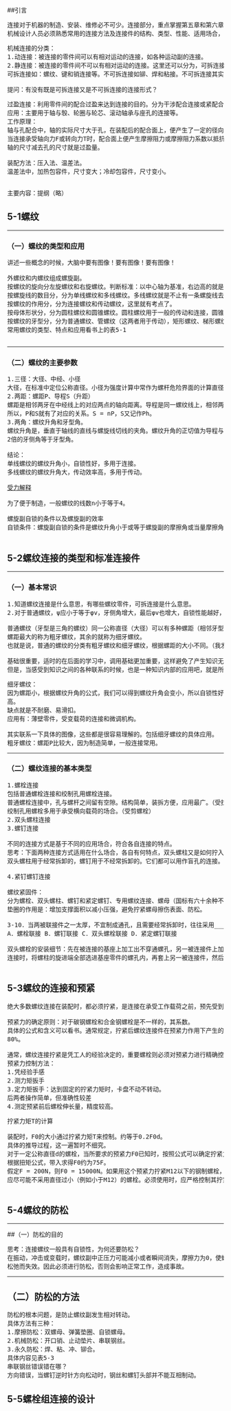 ##引言
<pre>
连接对于机器的制造、安装、维修必不可少。连接部分，重点掌握第五章和第六章。
机械设计人员必须熟悉常用的连接方法及连接件的结构、类型、性能、适用场合，掌握它们的设计理论或选用方法。
</pre>
<pre>
机械连接的分类：
1.动连接：被连接的零件间可以有相对运动的连接，如各种运动副的连接。
2.静连接：被连接的零件间不可以有相对运动的连接。这里还可以分为，可拆连接和不可拆连接。
可拆连接如：螺纹、键和销连接等。不可拆连接如铆、焊和粘接。不可拆连接其实就是永久连接。

提问：有没有既是可拆连接又是不可拆连接的连接形式？
</pre>
<pre>
过盈连接：利用零件间的配合过盈来达到连接的目的。分为干涉配合连接或紧配合连接。
应用：主要用于轴与彀、轮圈与轮芯、滚动轴承与座孔的连接等。
工作原理：
轴与孔配合中，轴的实际尺寸大于孔，在装配后的配合面上，便产生了一定的径向正压力。
当连接承受轴向力F或转向力T时，配合面上便产生摩擦阻力或摩擦阻力系数以抵抗和传递外载荷。
轴的尺寸减去孔的尺寸就是过盈量。

装配方法：压入法、温差法。
温差法中，加热包容件，尺寸变大；冷却包容件，尺寸变小。

</pre>
<pre>
主要内容：提纲（略）
</pre>
## 5-1螺纹
***
### （一）螺纹的类型和应用
<pre>
讲述一些概念的时候，大脑中要有图像！要有图像！要有图像！

外螺纹和内螺纹组成螺旋副。
按螺纹的旋向分左旋螺纹和右旋螺纹。判断标准：以中心轴为基准，右边高的就是右旋，左边高的就是左旋。
按螺旋线的数目分，分为单线螺纹和多线螺纹。多线螺纹就是不止有一条螺旋线去绕圈圈。
按螺纹的作用分，分为连接螺纹和传动螺纹，这里就有考点了。
按母体形状分，分为圆柱螺纹和圆锥螺纹。圆柱螺纹用于一般的传动和连接，圆锥螺纹主要用于管道连接。
按螺纹的牙型分，分为普通螺纹、管螺纹（这两者用于传动），矩形螺纹、梯形螺纹和锯齿形螺纹。（后三者用于传动）
常用螺纹的类型、特点和应用看书上的表5-1

</pre>
***
### （二）螺纹的主要参数
<pre>
1.三径：大径、中经、小径
大径，在标准中定位公称直径。小径为强度计算中常作为螺杆危险界面的计算直径。
2.两距：螺距P、导程S（升距）
螺距是相邻两牙在中经线上的对应两点的轴向距离。导程是同一螺纹线上，相邻两牙在中经线上对应两点的轴向距离。
所以，P和S就有了对应的关系。S = nP，S又记作Ph。
3.两角：螺纹升角和牙型角。
螺纹升角是，垂直于轴线的直线与螺旋线切线的夹角。螺纹升角的正切值为导程与直径的比值。
2倍的牙侧角等于牙型角。

结论：
单线螺纹的螺纹升角小，自锁性好，多用于连接。
多线螺纹的螺纹升角大，传动效率高，多用于传动。

<a href = "http://www.zybang.com/question/1b352f36ad3bd237064b526e85a4f72f.html">受力解释</a>

为了便于制造，一般螺纹的线数n小于等于4。

螺旋副自锁的条件以及螺旋副的效率
自锁条件：螺旋副自锁的条件是螺纹升角小于或等于螺旋副的摩擦角或当量摩擦角（有个公式）

</pre>
## 5-2螺纹连接的类型和标准连接件
***
### （一）基本常识
<pre>
1.知道螺纹连接是什么意思，有哪些螺纹零件，可拆连接是什么意思。
2.对于普通螺纹，ψ应小于等于φv，牙侧角增大，最后φv也增大，自锁性能越好，连接可靠。

普通螺纹（牙型是三角的螺纹）同一公称直径（大径）可以有多种螺距（相邻牙型在中经上两点的轴向距离），其中
螺距最大的称为粗牙螺纹，其余的就称为细牙螺纹。
也就是说，普通的螺纹的分类有粗牙螺纹和细牙螺纹，根据螺距的大小不同。（我发现我现在的思维模式有点偏西方的了）

基础很重要，适时的在后面的学习中，调用基础更加重要，这样避免了产生知识无用的这种感觉，虽然并不是实际应用，
但是，当感受到知识之间的各种联系的时候，也是一种知识内部的应用吧，就是所谓的融会贯通。
</pre>
<pre>
细牙螺纹：
因为螺距小，根据螺纹升角的公式，我们可以得到螺纹升角会变小，所以自锁性好、连接更可靠；且，螺纹深度前，强度
高。
缺点就是不耐磨、易滑扣。
应用有：薄壁零件，受变载荷的连接和微调机构。

其实联系一下具体的图像，这些都是很容易理解的。包括细牙螺纹的具体应用。
粗牙螺纹：螺距P比较大，因为制造简单，一般连接常用。
</pre>
***
### （二）螺纹连接的基本类型
<pre>
1.螺栓连接
包括普通螺栓连接和绞制孔用螺栓连接。
普通螺栓连接中，孔与螺杆之间留有空隙。结构简单，装拆方便，应用最广。（受拉螺栓）
绞制孔用螺栓多用于承受横向载荷的场合。（受剪螺栓）
2.双头螺柱连接
3.螺钉连接

不同的连接方式是基于不同的应用场合，符合各自连接的特点。
思考：下面两种连接方式适用在什么场合，各自有何特点，双头螺柱又是如何拧入拧出的。
双头螺柱用于经常拆卸的，螺钉用于不经常拆卸的。它们都可以用作盲孔的连接。

4.紧钉螺钉连接

螺纹紧固件：
分为螺栓、双头螺柱、螺钉和紧定螺钉、专用螺纹连接、螺母（国标有六十余种不同结构的螺母）和垫圈。
垫圈的作用是：增加支撑面积以减小压强，避免拧紧螺母擦伤表面、防松。

3-10．当两被联接件之一太厚，不宜制成通孔，且需要经常拆卸时，往往采用____C_____。
A．螺栓联接 B．螺钉联接 C．双头螺栓联接 D．紧定螺钉联接

双头螺栓的安装细节：先在被连接的基座上加工出不穿通螺孔，另一被连接件上加工出通孔，而螺柱的两头均制有螺纹。
连接时，将螺柱的旋进端全部选进基座零件的螺孔内，再套上另一被连接件，然后放上垫圈，拧紧螺母，即实现了连接。

</pre>
## 5-3螺纹的连接和预紧
<pre>
绝大多数螺纹连接在装配时，都必须拧紧，是连接在承受工作载荷之前，预先受到力的作用。这个预加作用力称为预紧力。

预紧力的确定原则：对于碳钢螺栓和合金钢螺栓是不一样的，其系数。
具体的公式和含义可以看书。通常规定，拧紧后螺纹连接件在预紧力作用下产生的预紧应力不得超过其材料的屈服极限的
80%。

通常，螺纹连接拧紧是凭工人的经验决定的，重要螺栓则必须对预紧力进行精确控制。
预紧力控制方法：
1.凭经验手感
2.测力矩扳手
3.定力矩扳手：达到固定的拧紧力矩时，卡盘不动不转动。
后两者操作简单，但准确性较差
4.测定预紧前后螺栓伸长量，精度较高。
</pre>
<pre>
拧紧力矩T的计算

装配时，F0的大小通过拧紧力矩T来控制。约等于0.2F0d。
具体的推导过程，这一遍暂时不细究。
对于一定公称直径d的螺栓，当所要求的预紧力F0已知时，按照公式可以确定拧紧力矩T。一般标准扳手的长度L约为15d，
根据扭矩公式，带入求得F0约为75F。
假定F = 200N，则F0 = 15000N。如果用这个预紧力拧紧M12以下的钢制螺栓，就很可能过载拧断。因此，对于重要的连接
应尽可能不采用直径过小（例如小于M12）的螺栓。必须使用时，应严格控制其拧紧力矩。

</pre>
## 5-4螺纹的防松
***
##（一）防松的目的
<pre>
思考：连接螺纹一般具有自锁性，为何还要防松？
在振动，冲击或变载时，螺纹副中正压力可能减小或者瞬间消失，摩擦力为0，使螺纹连接松动。如经反复作用，螺纹连接就会
松弛而失效。因此必须进行防松，否则会影响正常工作，造成事故。
</pre>
***
## （二）防松的方法
<pre>
防松的根本问题，是防止螺纹副发生相对转动。
具体方法有三种：
1.摩擦防松：双螺母、弹簧垫圈、自锁螺母。
2.机械防松：开口销、止动垫片、串联钢丝。
3.永久防松：焊、粘、冲、铆合。
具体内容见表5-3
串联钢丝错误错在哪？
方向错误，当螺钉逆时针方向松动时，钢丝和螺钉头部并不能互相制动。
</pre>
## 5-5螺栓组连接的设计

